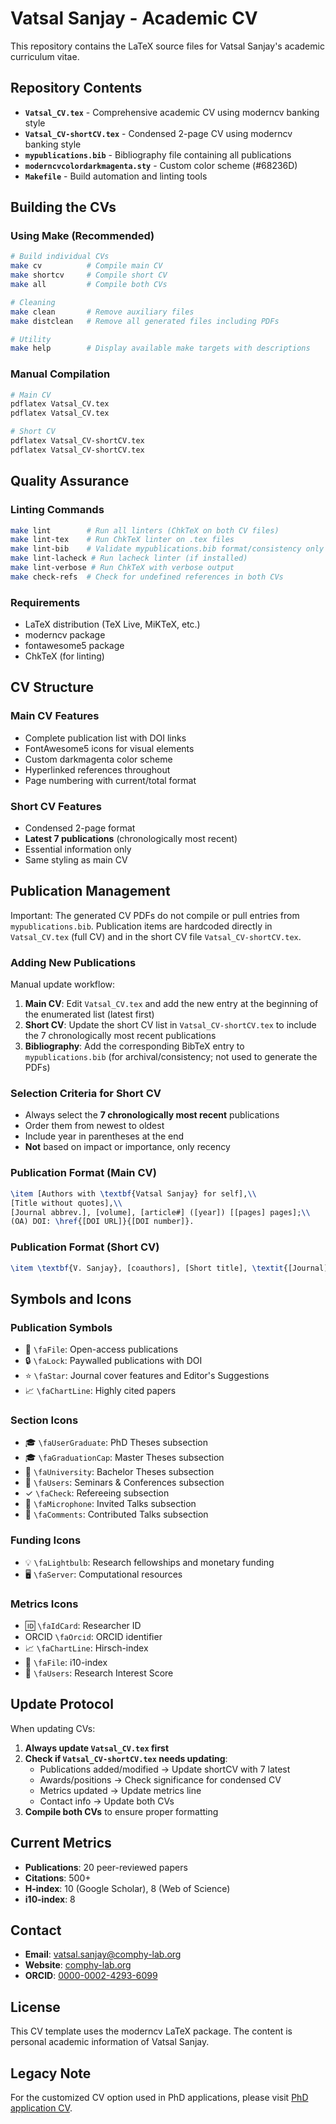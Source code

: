 # Vatsal Sanjay - Academic CV

This repository contains the LaTeX source files for Vatsal Sanjay's academic curriculum vitae.

## Repository Contents

- **`Vatsal_CV.tex`** - Comprehensive academic CV using moderncv banking style
- **`Vatsal_CV-shortCV.tex`** - Condensed 2-page CV using moderncv banking style
- **`mypublications.bib`** - Bibliography file containing all publications
- **`moderncvcolordarkmagenta.sty`** - Custom color scheme (#68236D)
- **`Makefile`** - Build automation and linting tools

## Building the CVs

### Using Make (Recommended)

```bash
# Build individual CVs
make cv          # Compile main CV
make shortcv     # Compile short CV
make all         # Compile both CVs

# Cleaning
make clean       # Remove auxiliary files
make distclean   # Remove all generated files including PDFs

# Utility
make help        # Display available make targets with descriptions
```

### Manual Compilation

```bash
# Main CV
pdflatex Vatsal_CV.tex
pdflatex Vatsal_CV.tex

# Short CV
pdflatex Vatsal_CV-shortCV.tex
pdflatex Vatsal_CV-shortCV.tex
```

## Quality Assurance

### Linting Commands

```bash
make lint        # Run all linters (ChkTeX on both CV files)
make lint-tex    # Run ChkTeX linter on .tex files
make lint-bib    # Validate mypublications.bib format/consistency only (does not validate cross-references used in generated CV PDFs)
make lint-lacheck # Run lacheck linter (if installed)
make lint-verbose # Run ChkTeX with verbose output
make check-refs  # Check for undefined references in both CVs
```

### Requirements

- LaTeX distribution (TeX Live, MiKTeX, etc.)
- moderncv package
- fontawesome5 package
- ChkTeX (for linting)

## CV Structure

### Main CV Features

- Complete publication list with DOI links
- FontAwesome5 icons for visual elements
- Custom darkmagenta color scheme
- Hyperlinked references throughout
- Page numbering with current/total format

### Short CV Features

- Condensed 2-page format
- **Latest 7 publications** (chronologically most recent)
- Essential information only
- Same styling as main CV

## Publication Management

Important: The generated CV PDFs do not compile or pull entries from `mypublications.bib`. Publication items are hardcoded directly in `Vatsal_CV.tex` (full CV) and in the short CV file `Vatsal_CV-shortCV.tex`.

### Adding New Publications

Manual update workflow:

1. **Main CV**: Edit `Vatsal_CV.tex` and add the new entry at the beginning of the enumerated list (latest first)
2. **Short CV**: Update the short CV list in `Vatsal_CV-shortCV.tex` to include the 7 chronologically most recent publications
3. **Bibliography**: Add the corresponding BibTeX entry to `mypublications.bib` (for archival/consistency; not used to generate the PDFs)

### Selection Criteria for Short CV

- Always select the **7 chronologically most recent** publications
- Order them from newest to oldest
- Include year in parentheses at the end
- **Not** based on impact or importance, only recency

### Publication Format (Main CV)

```latex
\item [Authors with \textbf{Vatsal Sanjay} for self],\\
[Title without quotes],\\
[Journal abbrev.], [volume], [article#] ([year]) [[pages] pages];\\
(OA) DOI: \href{[DOI URL]}{[DOI number]}.
```

### Publication Format (Short CV)

```latex
\item \textbf{V. Sanjay}, [coauthors], [Short title], \textit{[Journal]} [volume], [article] ([year]).
```

## Symbols and Icons

### Publication Symbols

- 📄 `\faFile`: Open-access publications
- 🔒 `\faLock`: Paywalled publications with DOI
- ⭐ `\faStar`: Journal cover features and Editor's Suggestions
- 📈 `\faChartLine`: Highly cited papers

### Section Icons

- 🎓 `\faUserGraduate`: PhD Theses subsection
- 🎓 `\faGraduationCap`: Master Theses subsection
- 🏫 `\faUniversity`: Bachelor Theses subsection
- 👥 `\faUsers`: Seminars & Conferences subsection
- ✓ `\faCheck`: Refereeing subsection
- 🎤 `\faMicrophone`: Invited Talks subsection
- 💬 `\faComments`: Contributed Talks subsection

### Funding Icons

- 💡 `\faLightbulb`: Research fellowships and monetary funding
- 🖥️ `\faServer`: Computational resources

### Metrics Icons

- 🆔 `\faIdCard`: Researcher ID
- ORCID `\faOrcid`: ORCID identifier
- 📈 `\faChartLine`: Hirsch-index
- 📄 `\faFile`: i10-index
- 👥 `\faUsers`: Research Interest Score

## Update Protocol

When updating CVs:

1. **Always update `Vatsal_CV.tex` first**
2. **Check if `Vatsal_CV-shortCV.tex` needs updating**:
   - Publications added/modified → Update shortCV with 7 latest
   - Awards/positions → Check significance for condensed CV
   - Metrics updated → Update metrics line
   - Contact info → Update both CVs
3. **Compile both CVs** to ensure proper formatting

## Current Metrics

- **Publications**: 20 peer-reviewed papers
- **Citations**: 500+
- **H-index**: 10 (Google Scholar), 8 (Web of Science)
- **i10-index**: 8

## Contact

- **Email**: <vatsal.sanjay@comphy-lab.org>
- **Website**: [comphy-lab.org](https://comphy-lab.org)
- **ORCID**: [0000-0002-4293-6099](https://orcid.org/0000-0002-4293-6099)

## License

This CV template uses the moderncv LaTeX package. The content is personal academic information of Vatsal Sanjay.

## Legacy Note

For the customized CV option used in PhD applications, please visit [PhD application CV](https://github.com/VatsalSy/Vatsal_CV/tree/PhDapplication).
